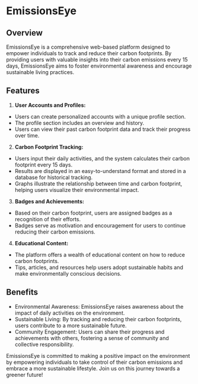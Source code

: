 
# EmissionsEye
## Overview
EmissionsEye is a comprehensive web-based platform designed to empower individuals to track and reduce their carbon footprints. By providing users with valuable insights into their carbon emissions every 15 days, EmissionsEye aims to foster environmental awareness and encourage sustainable living practices.

## Features
1.	**User Accounts and Profiles:**
-	Users can create personalized accounts with a unique profile section.
-	The profile section includes an overview and history.
- Users can view their past carbon footprint data and track their progress over time.

2.	**Carbon Footprint Tracking:**
-	Users input their daily activities, and the system calculates their carbon footprint every 15 days.
-	Results are displayed in an easy-to-understand format and stored in a database for historical tracking.
-	Graphs illustrate the relationship between time and carbon footprint, helping users visualize their environmental impact.

3.	**Badges and Achievements:**
-	Based on their carbon footprint, users are assigned badges as a recognition of their efforts.
-	Badges serve as motivation and encouragement for users to continue reducing their carbon emissions.
  
4. **Educational Content:**
-	The platform offers a wealth of educational content on how to reduce carbon footprints.
-	Tips, articles, and resources help users adopt sustainable habits and make environmentally conscious decisions.

## 	Benefits
-	Environmental Awareness: EmissionsEye raises awareness about the impact of daily activities on the environment.
-	Sustainable Living: By tracking and reducing their carbon footprints, users contribute to a more sustainable future.
-	Community Engagement: Users can share their progress and achievements with others, fostering a sense of community and collective responsibility.

EmissionsEye is committed to making a positive impact on the environment by empowering individuals to take control of their carbon emissions and embrace a more sustainable lifestyle. Join us on this journey towards a greener future! 



